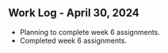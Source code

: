 ## Work Log - April 30, 2024

- Planning to complete week 6 assignments.
- Completed week 6 assignments.
